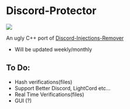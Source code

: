 # Discord-Protector

[![](https://www.codefactor.io/repository/github/HideakiAtsuyo/Discord-Protector/badge)](https://www.codefactor.io/repository/github/HideakiAtsuyo/Discord-Protector)

An ugly C++ port of [Discord-Injections-Remover](https://github.com/HideakiAtsuyo/Discord-Injections-Remover)

- Will be updated weekly/monthly

## To Do:

- Hash verifications(files)
- Support Better Discord, LightCord etc...
- Real Time Verifications(files)
- GUI (?)
